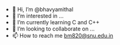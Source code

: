 - 👋 Hi, I’m @bhavyamithal
- 👀 I’m interested in ...
- 🌱 I’m currently learning C and C++
- 💞️ I’m looking to collaborate on ...
- 📫 How to reach me bm820@snu.edu.in

<!---
bhavyamithal/bhavyamithal is a ✨ special ✨ repository because its `README.md` (this file) appears on your GitHub profile.
You can click the Preview link to take a look at your changes.
--->
